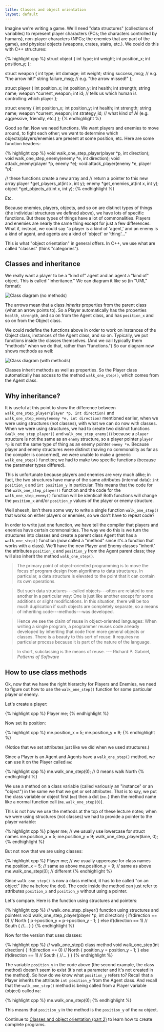```yaml
---
title: Classes and object orientation
layout: default
---
```


Imagine we're writing a game. We'll need "data structures" (collections of
variables) to represent player characters (PCs; the characters controlled by
humans), non-player characters (NPCs; the enemies that are part of the game),
and physical objects (weapons, crates, stairs, etc.). We could do this with C++
structures:

{% highlight cpp %}
struct object {
  int type;
  int weight;
  int position_x;
  int position_y;
};

struct weapon {
  int type;
  int damage;
  int weight;
  string success_msg; // e.g. "the arrow hit!"
  string failure_msg; // e.g. "the arrow missed!"
};

struct player {
  int position_x;
  int position_y;
  int health;
  int strength;
  string name;
  weapon *current_weapon;
  int id; // tells us which human is controlling which player
};

struct enemy {
  int position_x;
  int position_y;
  int health;
  int strength;
  string name;
  weapon *current_weapon;
  int strategy_id; // what kind of AI (e.g. aggressive, friendly, etc.)
};
{% endhighlight %}

Good so far. Now we need functions. We want players and enemies to move around,
to fight each other; we want to determine which objects/players/enemies are
present at some position, etc. Here are some function headers:

{% highlight cpp %}
void walk_one_step_player(player *p, int direction);
void walk_one_step_enemy(enemy *e, int direction);
void attack_enemy(player *p, enemy *e);
void attack_player(enemy *e, player *p);

// these functions create a new array and
// return a pointer to this new array
player *get_players_at(int x, int y);
enemy *get_enemies_at(int x, int y);
object *get_objects_at(int x, int y);
{% endhighlight %}

Etc.

Because enemies, players, objects, and so on are distinct types of things (the
individual structures we defined above), we have lots of specific functions.
But these types of things have a lot of commonalities. Players and enemies are
nearly the same thing except for just a few differences. What if, instead, we
could say "a player is a kind of 'agent,' and an enemy is a kind of agent, and
agents are a kind of 'object' or 'thing'..."

This is what "object orientation" in general offers. In C++, we use what are
called "classes" (think "categories").

## Classes and inheritance

We really want a player to be a "kind of" agent and an agent a "kind of"
object. This is called "inheritance." We can diagram it like so (in "UML"
format):

![Class diagram (no methods)](/images/class-diagram-no-methods.png "Class diagram (no methods)")

The arrows mean that a class *inherits* properties from the parent class (what
an arrow points to). So a Player automatically has the properties `health`,
`strength`, and so on from the Agent class, and has `position_x` and so on from
the Object class.

We could redefine the functions above in order to work on instances of the
Object class, instances of the Agent class, and so on. Typically, we put
functions inside the classes themselves. (And we call typically them "methods"
when we do that, rather than "functions.") So our diagram now shows methods as
well:

![Class diagram (with methods)](/images/class-diagram-methods.png "Class diagram (with methods)")

Classes inherit methods as well as properties. So the Player class
automatically has access to the method `walk_one_step()`, which comes from the
Agent class.

## Why inheritance?

It is useful at this point to show the difference between
`walk_one_step_player(player *p, int direction)` and `walk_one_step_enemy(enemy
*e, int direction)` mentioned earlier, when we were using structures (not
classes), with what we can do now with classes. When we were using structures,
we had to create two distinct functions (`walk_one_step_player()` and
`walk_one_step_enemy()`) because a `player` structure is not the same as an
`enemy` structure, so a player pointer `player *p` is not the same type of
thing as an enemy pointer `enemy *e`. Because player and enemy structures were
distinct (having no commonality as far as the compiler is concerned), we were
unable to make a generic `walk_one_step()` function; we had to make two
specific functions (because the parameter types differed).

This is unfortunate because players and enemies are very much alike; in fact,
the two structures have many of the same attributes (internal data): `int
position_x` and `int position_y` in particular. This means that the code for
the `walk_one_step_player()` function and the code for the
`walk_one_step_enemy()` function will be identical! Both functions will change
the `position_x` and/or `position_y` values of the player or enemy structure.

Well sheesh, isn't there some way to write a single function `walk_one_step()`
that works on either players or enemies, so we don't have to repeat code?

In order to write just one function, we have tell the compiler that players and
enemies have certain commonalities. The way we do this is we turn the
structures into classes and create a parent class Agent that has a
`walk_one_step()` function (now called a "method" since it's a function that
works with a class). We'll have the new Player and Enemy classes "inherit" the
attributes `position_x` and `position_y` from the Agent parent class; they will
also inherit the method `walk_one_step()`.

> The primary point of object-oriented programming is to move the
> focus of program design from algorithms to data structures. In
> particular, a data structure is elevated to the point that it can
> contain its own operations.

> But such data structures---called objects---often are related to one
> another in a particular way: One is just like another except for
> some additions or slight modifications. In this situation, there
> will be too much duplication if such objects are completely
> separate, so a means of inheriting code---methods---was developed.

> Hence we see the claim of reuse in object-oriented languages: When
> writing a single program, a programmer reuses code already developed
> by inheriting that code from more general objects or classes. There
> is a beauty to this sort of reuse: It requires no particular process
> because it is part of the nature of the language.

> In short, subclassing is the means of reuse. --- Richard P. Gabriel,
> *Patterns of Software*

## How to use class methods

Ok, now that we have the right hierarchy for Players and Enemies, we need to
figure out how to use the `walk_one_step()` function for some particular player
or enemy.

Let's create a player:

{% highlight cpp %}
Player me;
{% endhighlight %}

Now set its position:

{% highlight cpp %}
me.position_x = 5;
me.position_y = 9;
{% endhighlight %}

(Notice that we set attributes just like we did when we used structures.)

Since a Player is an Agent and Agents have a `walk_one_step()` method, we can
use it on the Player called `me`:

{% highlight cpp %}
me.walk_one_step(0); // 0 means walk North
{% endhighlight %}

We use a method on a class variable (called variously an "instance" or an
"object") in the same we that we get or set attributes. That is to say, we put
the class variable or object first (`me`) then a dot (`me.`) then the method
name like a normal function call (`me.walk_one_step(0)`).

This is not how we use the methods at the top of these lecture notes; when we
were using structures (not classes) we had to provide a pointer to the player
variable:

{% highlight cpp %}
player me; // we usually use lowercase for struct names
me.position_x = 5;
me.position_y = 9;
walk_one_step_player(&me, 0);
{% endhighlight %}

But not now that we are using classes:

{% highlight cpp %}
Player me; // we usually uppercase for class names
me.position_x = 5; // same as above
me.position_y = 9; // same as above
me.walk_one_step(0); // different
{% endhighlight %}

Since `walk_one_step()` is now a class method, it has to be called "on an
object" (the `me` before the dot). The code inside the method can just refer to
attributes `position_x` and `position_y` without using a pointer.

Let's compare. Here is the function using structures and pointers:

{% highlight cpp %}
// walk_one_step_player() function using structures and pointers
void walk_one_step_player(player *p, int direction)
{
    if(direction == 0) // North
    {
        p->position_y = p->position_y - 1;
    }
    else if(direction == 1) // South
    {
    //...
    }
}
{% endhighlight %}

Now for the version that uses classes:

{% highlight cpp %}
// walk_one_step() class method
void walk_one_step(int direction)
{
    if(direction == 0) // North
    {
        position_y = position_y - 1;
    }
    else if(direction == 1) // South
    {
    //...
    }
}
{% endhighlight %}

The variable `position_y` in the code above (the second example, the class
method) doesn't seem to exist (it's not a parameter and it's not created in the
method). So how do we know what `position_y` refers to? Recall that a Player
inherits the attribute `int position_y` from the Agent class. And recall that
the `walk_one_step()` method is being called from a Player variable (object)
called `me`:

{% highlight cpp %}
me.walk_one_step(0);
{% endhighlight %}

This means that `position_y` in the method is the `position_y` of the `me`
object.

Continue to [Classes and object orientation (part
2)](/lecture/classes-and-object-orientation-2.html) to learn how to create
complete programs.

